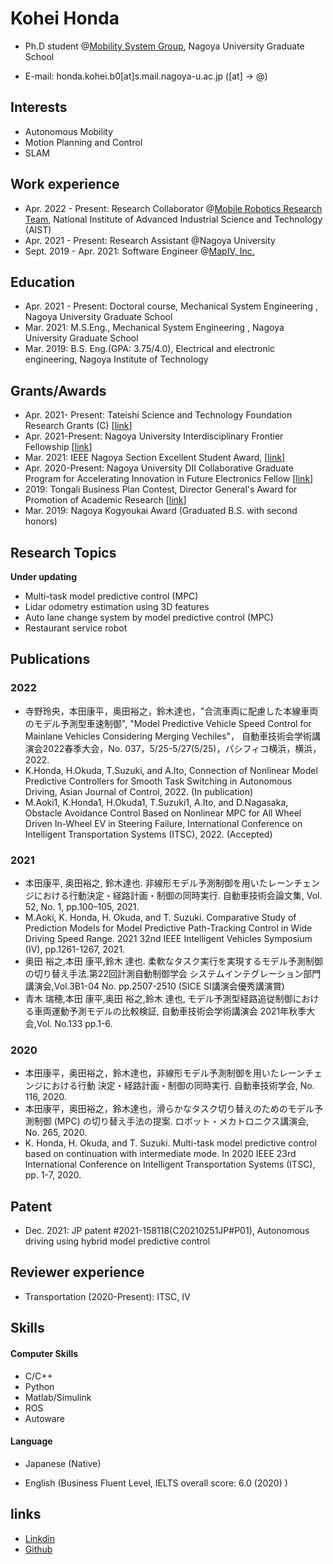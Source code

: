 # Kohei Honda

- Ph.D student @[Mobility System Group](https://www.suzlab.mae.nagoya-u.ac.jp/en/), Nagoya University Graduate School

- E-mail: honda.kohei.b0[at]s.mail.nagoya-u.ac.jp  ([at] -> @)

## Interests

- Autonomous Mobility
- Motion Planning and Control
- SLAM

## Work experience

- Apr. 2022 - Present: Research Collaborator @[Mobile Robotics Research Team](https://unit.aist.go.jp/hcmrc/mr-rt/contact.html), National Institute of Advanced Industrial Science and Technology (AIST)
- Apr. 2021 - Present: Research Assistant @Nagoya University
- Sept. 2019  - Apr. 2021: Software Engineer @[MapIV, Inc.](https://www.map4.jp/)

## Education

- Apr. 2021 - Present: Doctoral course, Mechanical System Engineering , Nagoya University Graduate School
- Mar. 2021: M.S.Eng., Mechanical System Engineering , Nagoya University Graduate School
- Mar. 2019: B.S. Eng.(GPA: 3.75/4.0), Electrical and electronic engineering, Nagoya Institute of Technology

## Grants/Awards

- Apr. 2021- Present: Tateishi Science and Technology Foundation Research Grants (C) [[link](https://www.tateisi-f.org/documents/engine/SearchList.php)]
- Apr. 2021-Present: Nagoya University Interdisciplinary Frontier Fellowship [[link](https://dec.nagoya-u.ac.jp/fellowship_information)]
- Mar. 2021: IEEE Nagoya Section Excellent Student Award, [[link](https://ieee-jp.org/section/nagoya/2021/03/20/2021%E5%B9%B4ieee%E5%90%8D%E5%8F%A4%E5%B1%8B%E6%94%AF%E9%83%A8%E5%9B%BD%E9%9A%9B%E4%BC%9A%E8%AD%B0%E7%A0%94%E7%A9%B6%E7%99%BA%E8%A1%A8%E8%B3%9E%E5%8F%97%E8%B3%9E%E8%80%85%E3%81%AE%E3%81%94%E5%A0%B1/)]
- Apr. 2020-Present: Nagoya University DII Collaborative Graduate Program for Accelerating Innovation in Future Electronics Fellow [[link](https://www.dii.engg.nagoya-u.ac.jp/)]
- 2019: Tongali Business Plan Contest, Director General's Award for Promotion of Academic Research [[link](https://tongali.net/biz-contest2019/)]
- Mar. 2019: Nagoya Kogyoukai Award (Graduated B.S. with second honors)

## Research Topics

**Under updating**

- Multi-task model predictive control (MPC)
- Lidar odometry estimation using 3D features
- Auto lane change system by model predictive control (MPC)
- Restaurant service robot
  

## Publications

### 2022
- 寺野玲央，本田康平，奥田裕之，鈴木達也，"合流車両に配慮した本線車両のモデル予測型車速制御", "Model Predictive Vehicle Speed Control for Mainlane Vehicles Considering Merging Vechiles"， 自動車技術会学術講演会2022春季大会，No. 037，5/25-5/27(5/25)，パシフィコ横浜，横浜，2022.
- K.Honda, H.Okuda, T.Suzuki, and A.Ito, Connection of Nonlinear Model Predictive Controllers for Smooth Task Switching in Autonomous Driving, Asian Journal of Control, 2022. (In publication)
- M.Aoki1, K.Honda1, H.Okuda1, T.Suzuki1, A.Ito, and D.Nagasaka, Obstacle Avoidance Control Based on Nonlinear MPC for All Wheel Driven In-Wheel EV in Steering Failure, International Conference on Intelligent Transportation Systems (ITSC), 2022. (Accepted)

### 2021

- 本田康平, 奥田裕之, 鈴木達也. 非線形モデル予測制御を用いたレーンチェンジにおける行動決定・経路計画・制御の同時実行. 自動車技術会論文集, Vol. 52, No. 1, pp.100–105, 2021.
- M.Aoki, K. Honda, H. Okuda, and T. Suzuki. Comparative Study of Prediction Models for Model Predictive Path-Tracking Control in Wide Driving Speed Range. 2021 32nd IEEE Intelligent Vehicles Symposium (IV), pp.1261-1267, 2021.
- 奥田 裕之,本田 康平,鈴木 達也. 柔軟なタスク実行を実現するモデル予測制御の切り替え手法.第22回計測自動制御学会 システムインテグレーション部門講演会,Vol.3B1-04 No. pp.2507-2510 (SICE SI講演会優秀講演賞)
- 青木 瑞穂,本田 康平,奥田 裕之,鈴木 達也, モデル予測型経路追従制御における車両運動予測モデルの比較検証, 自動車技術会学術講演会 2021年秋季大会,Vol. No.133 pp.1-6.

### 2020

- 本田康平，奥田裕之，鈴木達也，非線形モデル予測制御を用いたレーンチェンジにおける行動 決定・経路計画・制御の同時実行. 自動車技術学会, No. 116, 2020.
- 本田康平，奥田裕之，鈴木達也，滑らかなタスク切り替えのためのモデル予測制御 (MPC) の切り替え手法の提案. ロボット・メカトロニクス講演会, No. 265, 2020.
- K. Honda, H. Okuda, and T. Suzuki. Multi-task model predictive control based on continuation with intermediate mode. In 2020 IEEE 23rd International Conference on Intelligent Transportation Systems (ITSC), pp. 1-7, 2020.

## Patent

- Dec. 2021: JP patent #2021-158118(C20210251JP#P01), Autonomous driving using hybrid model predictive control 

## Reviewer experience

- Transportation (2020-Present): ITSC, IV


## Skills

#### Computer Skills

- C/C++
- Python
- Matlab/Simulink
- ROS
- Autoware

#### Language

- Japanese (Native)

- English (Business Fluent Level, IELTS overall score: 6.0 (2020) )



## links

- [Linkdin](https://www.linkedin.com/in/kohei-honda-a527b8190/)
- [Github](https://github.com/kohonda)
